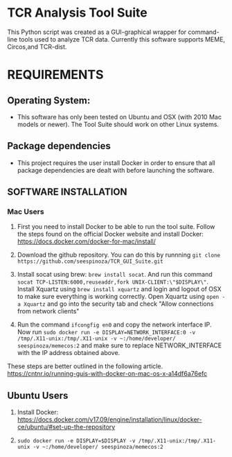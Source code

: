 # TCR Analysis Tool Suite

This Python script was created as a GUI-graphical wrapper for command-line tools
used to analyze TCR data. Currently this software supports MEME, Circos,and 
TCR-dist.

# REQUIREMENTS

## Operating System:
 - This software has only been tested on Ubuntu and OSX (with 2010 Mac models or newer).
   The Tool Suite should work on other Linux systems.

## Package dependencies
 - This project requires the user install Docker in order to ensure that all package
   dependencies are dealt with before launching the software.

## SOFTWARE INSTALLATION

### Mac Users
1) First you need to install Docker to be able to run the tool suite. Follow
   the steps found on the official Docker website and install Docker: 
   https://docs.docker.com/docker-for-mac/install/

2) Download the github repository. You can do this by runnning `git clone https://github.com/seespinoza/TCR_GUI_Suite.git`

3) Install socat using brew: `brew install socat`. And run this command `socat TCP-LISTEN:6000,reuseaddr,fork UNIX-CLIENT:\"$DISPLAY\"`.
   Install Xquartz using `brew install xquartz` and login and logout of OSX to make sure everything is working correctly.
   Open Xquartz using `open -a Xquartz` and go into the security tab and check "Allow connections from network clients"
   
4) Run the command `ifcongfig en0` and copy the network interface IP. 
   Now run `sudo docker run -e DISPLAY=NETWORK_INTERFACE:0 -v /tmp/.X11-unix:/tmp/.X11-unix -v ~:/home/developer/ seespinoza/memecos:2` and make sure to replace
   NETWORK_INTERFACE with the IP address obtained above.

These steps are better outlined in the following article.
https://cntnr.io/running-guis-with-docker-on-mac-os-x-a14df6a76efc
## Ubuntu Users
 1) Install Docker: https://docs.docker.com/v17.09/engine/installation/linux/docker-ce/ubuntu/#set-up-the-repository

 2) `sudo docker run -e DISPLAY=$DISPLAY -v /tmp/.X11-unix:/tmp/.X11-unix -v ~:/home/developer/ seespinoza/memecos:2`
